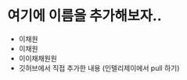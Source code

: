 # 여기에 이름을 추가해보자..
* 이채원
* 이채원
* 이이채채원원
* 깃허브에서 직접 추가한 내용 (인텔리제이에서 pull 하기)

                               